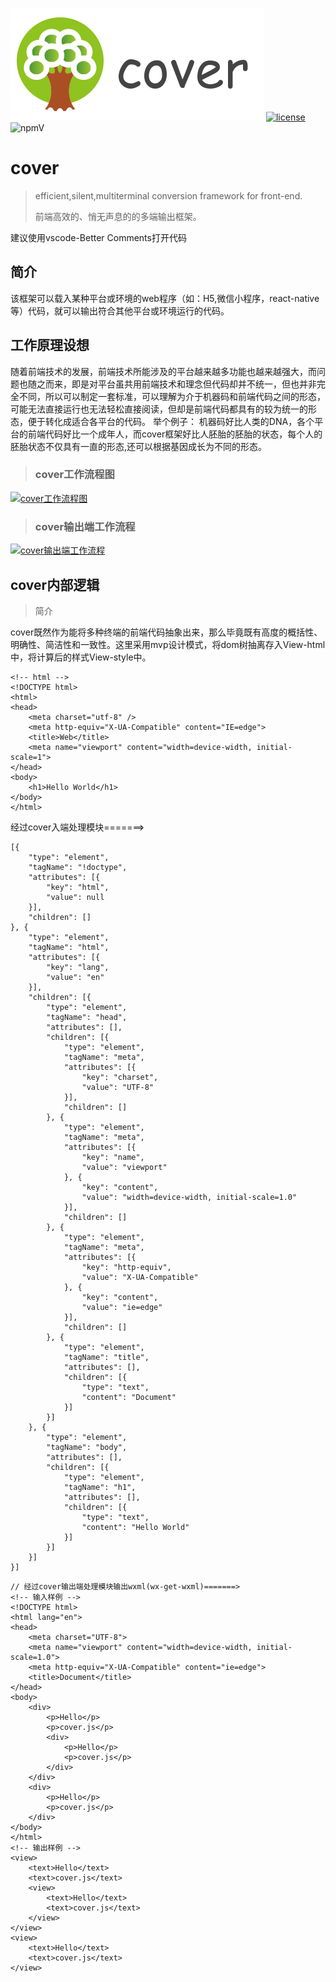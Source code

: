 ![logo](https://raw.githubusercontent.com/wangjiafenghw/cover/master/lib/logo.png)
[![license](https://img.shields.io/github/license/wangjiafenghw/cover.svg)](https://github.com/wangjiafenghw/cover/blob/master/LICENSE) ![npmV](https://img.shields.io/badge/npm-%3E%3Dv1.4.8-green.svg)

# cover
> efficient,silent,multiterminal conversion framework for front-end.
>
> 前端高效的、悄无声息的的多端输出框架。

建议使用vscode-Better Comments打开代码

## 简介
该框架可以载入某种平台或环境的web程序（如：H5,微信小程序，react-native等）代码，就可以输出符合其他平台或环境运行的代码。

## 工作原理设想
随着前端技术的发展，前端技术所能涉及的平台越来越多功能也越来越强大，而问题也随之而来，即是对平台虽共用前端技术和理念但代码却并不统一，但也并非完全不同，所以可以制定一套标准，可以理解为介于机器码和前端代码之间的形态，可能无法直接运行也无法轻松直接阅读，但却是前端代码都具有的较为统一的形态，便于转化成适合各平台的代码。
举个例子：
机器码好比人类的DNA，各个平台的前端代码好比一个成年人，而cover框架好比人胚胎的胚胎的状态，每个人的胚胎状态不仅具有一直的形态,还可以根据基因成长为不同的形态。
>### cover工作流程图

[![cover工作流程图](http://on-img.com/chart_image/5bc86082e4b0bd4db96a728f.png)](https://www.processon.com/view/link/5bc86082e4b09b21f323bc8a)

>### cover输出端工作流程

[![cover输出端工作流程](http://on-img.com/chart_image/5bc9225be4b0bd4db96af224.png)](https://www.processon.com/view/link/5bc92b87e4b0bd4db96af76d)

## cover内部逻辑
> 简介

cover既然作为能将多种终端的前端代码抽象出来，那么毕竟既有高度的概括性、明确性、简洁性和一致性。这里采用mvp设计模式，将dom树抽离存入View-html中，将计算后的样式View-style中。
```
<!-- html -->
<!DOCTYPE html>
<html>
<head>
    <meta charset="utf-8" />
    <meta http-equiv="X-UA-Compatible" content="IE=edge">
    <title>Web</title>
    <meta name="viewport" content="width=device-width, initial-scale=1">
</head>
<body>
    <h1>Hello World</h1>
</body>
</html>
```
经过cover入端处理模块=======>
```
[{
	"type": "element",
	"tagName": "!doctype",
	"attributes": [{
		"key": "html",
		"value": null
	}],
	"children": []
}, {
	"type": "element",
	"tagName": "html",
	"attributes": [{
		"key": "lang",
		"value": "en"
	}],
	"children": [{
		"type": "element",
		"tagName": "head",
		"attributes": [],
		"children": [{
			"type": "element",
			"tagName": "meta",
			"attributes": [{
				"key": "charset",
				"value": "UTF-8"
			}],
			"children": []
		}, {
			"type": "element",
			"tagName": "meta",
			"attributes": [{
				"key": "name",
				"value": "viewport"
			}, {
				"key": "content",
				"value": "width=device-width, initial-scale=1.0"
			}],
			"children": []
		}, {
			"type": "element",
			"tagName": "meta",
			"attributes": [{
				"key": "http-equiv",
				"value": "X-UA-Compatible"
			}, {
				"key": "content",
				"value": "ie=edge"
			}],
			"children": []
		}, {
			"type": "element",
			"tagName": "title",
			"attributes": [],
			"children": [{
				"type": "text",
				"content": "Document"
			}]
		}]
	}, {
		"type": "element",
		"tagName": "body",
		"attributes": [],
		"children": [{
			"type": "element",
			"tagName": "h1",
			"attributes": [],
			"children": [{
				"type": "text",
				"content": "Hello World"
			}]
		}]
	}]
}]
```

```
// 经过cover输出端处理模块输出wxml(wx-get-wxml)=======>
<!-- 输入样例 -->
<!DOCTYPE html>
<html lang="en">
<head>
    <meta charset="UTF-8">
    <meta name="viewport" content="width=device-width, initial-scale=1.0">
    <meta http-equiv="X-UA-Compatible" content="ie=edge">
    <title>Document</title>
</head>
<body>
    <div>
        <p>Hello</p>
        <p>cover.js</p>
        <div>
            <p>Hello</p>
            <p>cover.js</p>
        </div>
    </div>
    <div>
        <p>Hello</p>
        <p>cover.js</p>
    </div>
</body>
</html>
<!-- 输出样例 -->
<view>
	<text>Hello</text>
	<text>cover.js</text>
	<view>
		<text>Hello</text>
		<text>cover.js</text>
	</view>
</view>
<view>
	<text>Hello</text>
	<text>cover.js</text>
</view>
```

